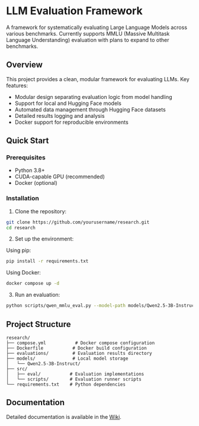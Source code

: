 # LLM Evaluation Framework

A framework for systematically evaluating Large Language Models across various benchmarks. Currently supports MMLU (Massive Multitask Language Understanding) evaluation with plans to expand to other benchmarks.

## Overview

This project provides a clean, modular framework for evaluating LLMs. Key features:
- Modular design separating evaluation logic from model handling
- Support for local and Hugging Face models
- Automated data management through Hugging Face datasets
- Detailed results logging and analysis
- Docker support for reproducible environments

## Quick Start

### Prerequisites
- Python 3.8+
- CUDA-capable GPU (recommended)
- Docker (optional)

### Installation

1. Clone the repository:
```bash
git clone https://github.com/yourusername/research.git
cd research
```

2. Set up the environment:

Using pip:
```bash
pip install -r requirements.txt
```

Using Docker:
```bash
docker compose up -d
```

3. Run an evaluation:
```bash
python scripts/qwen_mmlu_eval.py --model-path models/Qwen2.5-3B-Instruct
```

## Project Structure

```
research/
├── compose.yml           # Docker compose configuration
├── Dockerfile           # Docker build configuration
├── evaluations/         # Evaluation results directory
├── models/              # Local model storage
│   └── Qwen2.5-3B-Instruct/
├── src/
│   ├── eval/           # Evaluation implementations
│   └── scripts/        # Evaluation runner scripts
└── requirements.txt    # Python dependencies
```

## Documentation

Detailed documentation is available in the [Wiki](../../wiki).
